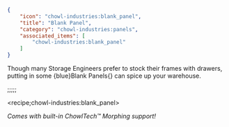 ```json
{
    "icon": "chowl-industries:blank_panel",
    "title": "Blank Panel",
    "category": "chowl-industries:panels",
    "associated_items": [
        "chowl-industries:blank_panel"
    ]
}
```

Though many Storage Engineers prefer to stock their frames with drawers, putting
in some {blue}Blank Panels{} can spice up your warehouse.

;;;;;

<recipe;chowl-industries:blank_panel>

*Comes with built-in ChowlTech™ Morphing support!*